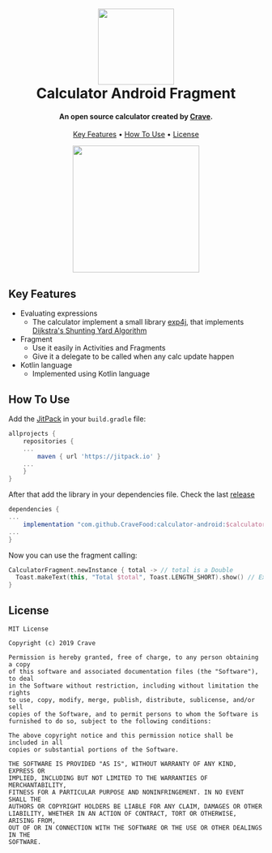 
<h1 align="center">
  <img src="https://avatars1.githubusercontent.com/u/16109321?s=200&v=4" width="150">
  <br>
  Calculator Android Fragment
  <br>
</h1>

<h4 align="center">An open source calculator created by <a href="https://cravehq.com/" target="_blank">Crave</a>.</h4>

<p align="center">
  <a href="#key-features">Key Features</a> •
  <a href="#how-to-use">How To Use</a> •
  <a href="#license">License</a>
</p>
	
<p align="center">
	<img src="https://user-images.githubusercontent.com/17592866/54139204-cefe3b00-43ff-11e9-89f9-56eed399c6f5.gif" width="250">
</p>

## Key Features
* Evaluating expressions
  - The calculator implement a small library <a href="https://www.objecthunter.net/exp4j/index.html">exp4j</a>, that implements <a href="https://en.wikipedia.org/wiki/Shunting-yard_algorithm">Dijkstra's Shunting Yard Algorithm</a>
* Fragment
  - Use it easily in Activities and Fragments
  - Give it a delegate to be called when any calc update happen
* Kotlin language
  - Implemented using Kotlin language

## How To Use

Add the <a href="https://jitpack.io/">JitPack</a> in your `build.gradle` file:

```gradle
allprojects {
	repositories {
    ...
		maven { url 'https://jitpack.io' }
    ...
	}
}
```

After that add the library in your dependencies file. Check the last <a href="https://github.com/CraveFood/calculator-android/releases">release</a>

```gradle
dependencies {
...
	implementation "com.github.CraveFood:calculator-android:$calculatorAndroidVersion"
...
}
```
Now you can use the fragment calling:
```kotlin
CalculatorFragment.newInstance { total -> // total is a Double
  Toast.makeText(this, "Total $total", Toast.LENGTH_SHORT).show() // Example code
}
```

## License

```
MIT License

Copyright (c) 2019 Crave

Permission is hereby granted, free of charge, to any person obtaining a copy
of this software and associated documentation files (the "Software"), to deal
in the Software without restriction, including without limitation the rights
to use, copy, modify, merge, publish, distribute, sublicense, and/or sell
copies of the Software, and to permit persons to whom the Software is
furnished to do so, subject to the following conditions:

The above copyright notice and this permission notice shall be included in all
copies or substantial portions of the Software.

THE SOFTWARE IS PROVIDED "AS IS", WITHOUT WARRANTY OF ANY KIND, EXPRESS OR
IMPLIED, INCLUDING BUT NOT LIMITED TO THE WARRANTIES OF MERCHANTABILITY,
FITNESS FOR A PARTICULAR PURPOSE AND NONINFRINGEMENT. IN NO EVENT SHALL THE
AUTHORS OR COPYRIGHT HOLDERS BE LIABLE FOR ANY CLAIM, DAMAGES OR OTHER
LIABILITY, WHETHER IN AN ACTION OF CONTRACT, TORT OR OTHERWISE, ARISING FROM,
OUT OF OR IN CONNECTION WITH THE SOFTWARE OR THE USE OR OTHER DEALINGS IN THE
SOFTWARE.

```
